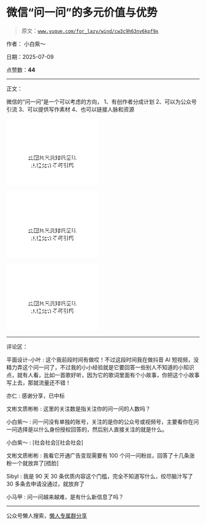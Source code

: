 # 微信“问一问”的多元价值与优势

> 原文：[`www.yuque.com/for_lazy/wind/cw3c9h63nv6kpf9x`](https://www.yuque.com/for_lazy/wind/cw3c9h63nv6kpf9x)

作者： 小白紫～

日期：2025-07-09

点赞数：**44**

* * *

正文：

微信的“问一问”是一个可以考虑的方向， 1、有创作者分成计划 2、可以为公众号引流 3、可以提供写作素材 4、也可以链接人脉和资源

![](img/92999af56f871d881a43e638f7092e20.png "None")

![](img/47f2414da09bda48432564a16f7e0cc5.png "None")

![](img/654aeae21a6b4cf55191ec6c21baaaed.png "None")

* * *

评论区：

平面设计-小叶 : 这个我前段时间有做哎！不过这段时间我在做抖音 AI 短视频，没精力弄这个问一问了，不过我的小小经验就是它要回答一些别人不知道的小知识点，就有人看，比如一首歌好听，因为它的歌词里面有个小故事，你把这个小故事写上去，那就流量还不错！

亦仁 : 感谢分享，已中标

文彬文质彬彬 : 这里的关注数是指关注你的问一问的人数吗？

小白紫～ : 问一问没有单独的账号，关注的是你的公众号或视频号，主要看你在问一问选择是以什么身份授权回答的，然后别人直接关注的就是什么。

小白紫～ : [社会社会][社会社会]

文彬文质彬彬 : 我看它开通广告变现需要有 100 个问一问粉丝，回答了十几条涨粉一个就放弃了[捂脸]

Sibyl : 我是 90 天 30 条优质内容这个门槛，完全不知道写什么，绞尽脑汁写了 30 多条去申请没通过，就放弃了

小马甲 : 问一问越来越难，是有什么新信息了吗？

* * *

公众号懒人搜索，[懒人专属群分享](https://lazybook.fun/#/blog/group)